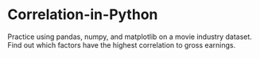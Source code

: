 # Correlation-in-Python
Practice using pandas, numpy, and matplotlib on a movie industry dataset. Find out which factors have the highest correlation to gross earnings.
